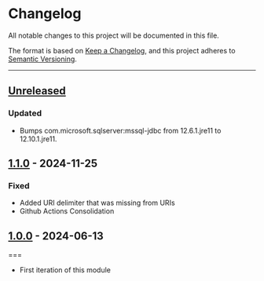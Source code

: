 # Changelog

All notable changes to this project will be documented in this file.

The format is based on [Keep a Changelog](https://keepachangelog.com/en/1.0.0/),
and this project adheres to [Semantic Versioning](https://semver.org/spec/v2.0.0.html).

* * *

## [Unreleased]

### Updated

- Bumps com.microsoft.sqlserver:mssql-jdbc from 12.6.1.jre11 to 12.10.1.jre11.

## [1.1.0] - 2024-11-25

### Fixed

- Added URI delimiter that was missing from URIs
- Github Actions Consolidation

## [1.0.0] - 2024-06-13

===

- First iteration of this module

[Unreleased]: https://github.com/ortus-boxlang/bx-mssql/compare/v1.1.0...HEAD

[1.1.0]: https://github.com/ortus-boxlang/bx-mssql/compare/v1.1.0...v1.1.0


[1.0.0]: https://github.com/ortus-boxlang/bx-mssql/compare/154d0c931fe42b794f5e630bbe5c0099ebc09a7e...v1.0.0
